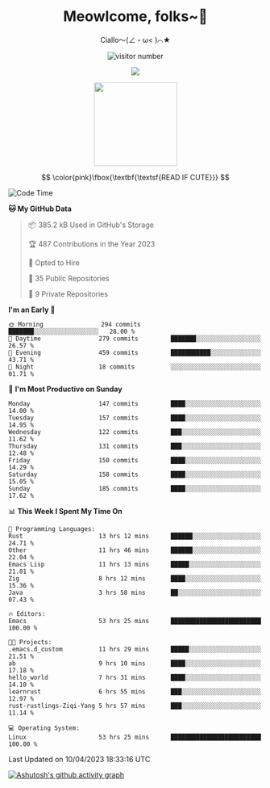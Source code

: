 <div align="center">
  <h1>Meowlcome, folks~👋</h1>
  <p>Ciallo～(∠・ω< )⌒★</p>
</div>

<p align="center">
  <img src="https://count.getloli.com/get/@Ziqi-Yang?theme=rule34" alt="visitor number" />
</p>

<p align="center">
  <img src="https://skillicons.dev/icons?i=rust,c,py,flutter,go,java,js,bash,linux,emacs" />
</p>
<p align="center">
  <img height="165" src="https://github-readme-stats.vercel.app/api?username=Ziqi-Yang&show_icons=true&include_all_commits=true&hide_border=true" />
</p>

$$
\color{pink}\fbox{\textbf{\textsf{READ IF CUTE}}}
$$

<!--START_SECTION:waka-->
![Code Time](http://img.shields.io/badge/Code%20Time-875%20hrs%2054%20mins-blue)

**🐱 My GitHub Data** 

> 📦 385.2 kB Used in GitHub's Storage 
 > 
> 🏆 487 Contributions in the Year 2023
 > 
> 💼 Opted to Hire
 > 
> 📜 35 Public Repositories 
 > 
> 🔑 9 Private Repositories 
 > 
**I'm an Early 🐤** 

```text
🌞 Morning                294 commits         ███████░░░░░░░░░░░░░░░░░░   28.00 % 
🌆 Daytime                279 commits         ███████░░░░░░░░░░░░░░░░░░   26.57 % 
🌃 Evening                459 commits         ███████████░░░░░░░░░░░░░░   43.71 % 
🌙 Night                  18 commits          ░░░░░░░░░░░░░░░░░░░░░░░░░   01.71 % 
```
📅 **I'm Most Productive on Sunday** 

```text
Monday                   147 commits         ████░░░░░░░░░░░░░░░░░░░░░   14.00 % 
Tuesday                  157 commits         ████░░░░░░░░░░░░░░░░░░░░░   14.95 % 
Wednesday                122 commits         ███░░░░░░░░░░░░░░░░░░░░░░   11.62 % 
Thursday                 131 commits         ███░░░░░░░░░░░░░░░░░░░░░░   12.48 % 
Friday                   150 commits         ████░░░░░░░░░░░░░░░░░░░░░   14.29 % 
Saturday                 158 commits         ████░░░░░░░░░░░░░░░░░░░░░   15.05 % 
Sunday                   185 commits         ████░░░░░░░░░░░░░░░░░░░░░   17.62 % 
```


📊 **This Week I Spent My Time On** 

```text
💬 Programming Languages: 
Rust                     13 hrs 12 mins      ██████░░░░░░░░░░░░░░░░░░░   24.71 % 
Other                    11 hrs 46 mins      ██████░░░░░░░░░░░░░░░░░░░   22.04 % 
Emacs Lisp               11 hrs 13 mins      █████░░░░░░░░░░░░░░░░░░░░   21.01 % 
Zig                      8 hrs 12 mins       ████░░░░░░░░░░░░░░░░░░░░░   15.36 % 
Java                     3 hrs 58 mins       ██░░░░░░░░░░░░░░░░░░░░░░░   07.43 % 

🔥 Editors: 
Emacs                    53 hrs 25 mins      █████████████████████████   100.00 % 

🐱‍💻 Projects: 
.emacs.d_custom          11 hrs 29 mins      █████░░░░░░░░░░░░░░░░░░░░   21.51 % 
ab                       9 hrs 10 mins       ████░░░░░░░░░░░░░░░░░░░░░   17.18 % 
hello_world              7 hrs 31 mins       ████░░░░░░░░░░░░░░░░░░░░░   14.10 % 
learnrust                6 hrs 55 mins       ███░░░░░░░░░░░░░░░░░░░░░░   12.97 % 
rust-rustlings-Ziqi-Yang 5 hrs 57 mins       ███░░░░░░░░░░░░░░░░░░░░░░   11.14 % 

💻 Operating System: 
Linux                    53 hrs 25 mins      █████████████████████████   100.00 % 
```


 Last Updated on 10/04/2023 18:33:16 UTC
<!--END_SECTION:waka-->


[![Ashutosh's github activity graph](https://github-readme-activity-graph.cyclic.app/graph?username=Ziqi-Yang&theme=github)](https://github.com/ashutosh00710/github-readme-activity-graph)
